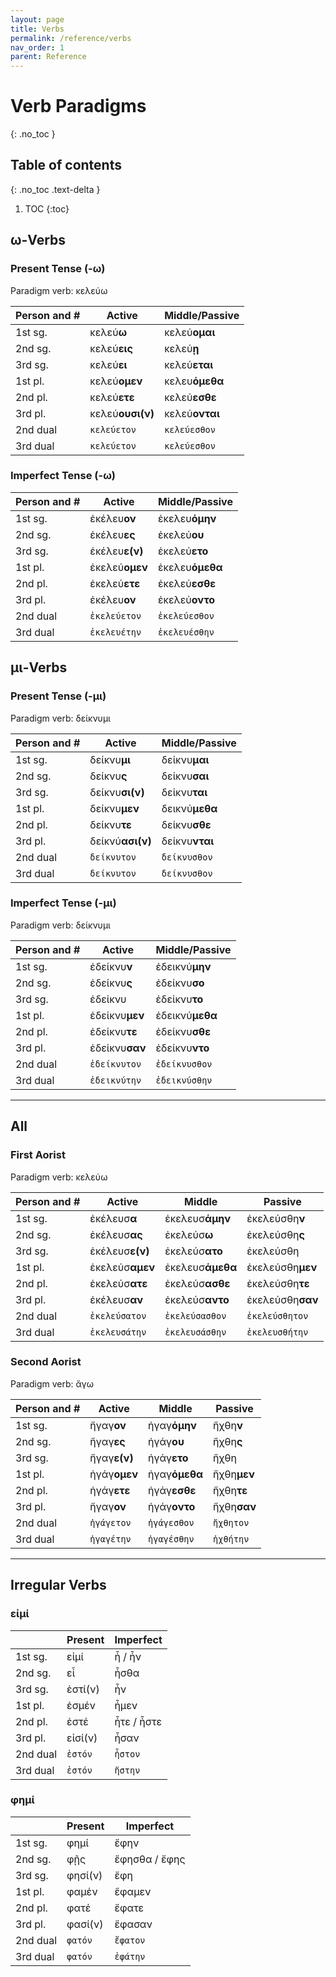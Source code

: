 ```yaml
---
layout: page
title: Verbs
permalink: /reference/verbs
nav_order: 1
parent: Reference
---
```


# Verb Paradigms
{: .no_toc }

## Table of contents
{: .no_toc .text-delta }

1. TOC
{:toc}

## ω-Verbs

### Present Tense (-ω)

Paradigm verb: κελεύω

| Person and #      | Active | Middle/Passive |
| ----------- | ----------- | ----------- |
| 1st sg.    | κελεύ**ω**      | κελεύ**ομαι**       |
| 2nd sg.   | κελεύ**εις**        | κελεύ**ῃ**       |
| 3rd sg.   | κελεύ**ει**        | κελεύ**εται**      |
| 1st pl.   | κελεύ**ομεν**        | κελευ**όμεθα**      |
| 2nd pl.   | κελεύ**ετε**        | κελεύ**εσθε**      |
| 3rd pl.   | κελεύ**ουσι(ν)**        | κελεύ**ονται**      |
| 2nd dual   | `κελεύετον`      | `κελεύεσθον`      |
| 3rd dual   | `κελεύετον`        | `κελεύεσθον`    |

### Imperfect Tense (-ω)

| Person and #      | Active | Middle/Passive |
| ----------- | ----------- | ----------- |
| 1st sg.    | ἐκέλευ**ον**      | ἐκελευ**όμην**       |
| 2nd sg.   | ἐκέλευ**ες**        | ἐκελεύ**ου**       |
| 3rd sg.   | ἐκέλευ**ε(ν)**        | ἐκελεύ**ετο**      |
| 1st pl.   | ἐκελεύ**ομεν**        | ἐκελευ**όμεθα**      |
| 2nd pl.   | ἐκελεύ**ετε**        | ἐκελεύ**εσθε**      |
| 3rd pl.   | ἐκέλευ**ον**        | ἐκελεύ**οντο**      |
| 2nd dual   | `ἐκελεύετον`        | `ἐκελεύεσθον`      |
| 3rd dual   | `ἐκελευέτην`        | `ἐκελευέσθην`      |

## μι-Verbs

### Present Tense (-μι)

Paradigm verb: δείκνυμι

| Person and #      | Active | Middle/Passive |
| ----------- | ----------- | ----------- |
| 1st sg.    | δείκνυ**μι**      | δείκνυ**μαι**       |
| 2nd sg.   | δείκνυ**ς**        | δείκνυ**σαι**       |
| 3rd sg.   | δείκνυ**σι(ν)**        | δείκνυ**ται**      |
| 1st pl.   | δείκνυ**μεν**        | δεικνύ**μεθα**      |
| 2nd pl.   | δείκνυ**τε**        | δείκνυ**σθε**      |
| 3rd pl.   | δείκνύ**ασι(ν)**        | δείκνυ**νται**      |
| 2nd dual   | `δείκνυτον`        | `δείκνυσθον`      |
| 3rd dual   | `δείκνυτον`        | `δείκνυσθον`      |

### Imperfect Tense (-μι)

Paradigm verb: δείκνυμι

| Person and #      | Active | Middle/Passive |
| ----------- | ----------- | ----------- |
| 1st sg.    | ἐδείκνυ**ν**      | ἐδεικνύ**μην**       |
| 2nd sg.   | ἐδείκνυ**ς**        | ἐδείκνυ**σο**       |
| 3rd sg.   | ἐδείκνυ        | ἐδείκνυ**το**      |
| 1st pl.   | ἐδείκνυ**μεν**        | ἐδεικνύ**μεθα**      |
| 2nd pl.   | ἐδείκνυ**τε**        | ἐδείκνυ**σθε**      |
| 3rd pl.   | ἐδείκνυ**σαν**        | ἐδείκνυ**ντο**      |
| 2nd dual   | `ἐδείκνυτον`        | `ἐδείκνυσθον`      |
| 3rd dual   | `ἐδεικνύτην`        | `ἐδεικνύσθην`      |

***

## All

### First Aorist

Paradigm verb: κελεύω

| Person and #      | Active | Middle | Passive |
| ----------- | ----------- | ----------- | ----------- |
| 1st sg.    | ἐκέλευσ**α**      | ἐκελευσ**άμην**       | ἐκελεύσθη**ν** |
| 2nd sg.   | ἐκέλευσ**ας**        | ἐκελεύσ**ω**       | ἐκελεύσθη**ς** |
| 3rd sg.   | ἐκέλευσ**ε(ν)**        | ἐκελεύσ**ατο**      | ἐκελεύσθη |
| 1st pl.   | ἐκελεύσ**αμεν**        | ἐκελευσ**άμεθα**      | ἐκελεύσθη**μεν** |
| 2nd pl.   | ἐκελεύσ**ατε**        | ἐκελεύσ**ασθε**      | ἐκελεύσθη**τε** |
| 3rd pl.   | ἐκέλευσ**αν**        | ἐκελεύσ**αντο**      | ἐκελεύσθη**σαν** |
| 2nd dual   | `ἐκελεύσατον`        | `ἐκελεύσασθον`      | `ἐκελεύσθητον` |
| 3rd dual   | `ἐκελευσάτην`        | `ἐκελευσάσθην`      | `ἐκελευσθήτην` |

### Second Aorist

Paradigm verb: ἄγω

| Person and #      | Active | Middle | Passive |
| ----------- | ----------- | ----------- | ----------- |
| 1st sg.    | ἤγαγ**ον**      | ἠγαγ**όμην**       | ἤχθη**ν** |
| 2nd sg.   | ἤγαγ**ες**        | ἠγάγ**ου**       | ἤχθη**ς** |
| 3rd sg.   | ἤγαγ**ε(ν)**        | ἠγάγ**ετο**      | ἤχθη |
| 1st pl.   | ἠγάγ**ομεν**        | ἠγαγ**όμεθα**      | ἤχθη**μεν** |
| 2nd pl.   | ἠγάγ**ετε**        | ἠγάγ**εσθε**      | ἤχθη**τε** |
| 3rd pl.   | ἤγαγ**ον**        | ἠγάγ**οντο**      | ἤχθη**σαν** |
| 2nd dual   | `ἠγάγετον`        | `ἠγάγεσθον`      | `ἤχθητον` |
| 3rd dual   | `ἠγαγέτην`        | `ἠγαγέσθην`      | `ἠχθήτην` |

***

## Irregular Verbs

### εἰμί

| | Present | Imperfect |
| ----------- | ----------- | ----------- |
| 1st sg. | εἰμί | ἦ / ἦν |
| 2nd sg. | εἶ | ἦσθα |
| 3rd sg. | ἐστί(ν) | ἦν |
| 1st pl. | ἐσμέν | ἦμεν |
| 2nd pl. | ἐστέ | ἦτε / ἦστε |
| 3rd pl. | εἰσί(ν) | ἦσαν |
| 2nd dual | `ἐστόν` | `ἦστον` |
| 3rd dual | `ἐστόν` | `ἤστην` |

### φημί

| | Present | Imperfect |
| ----- | ----- | ----- |
| 1st sg. | φημί | ἔφην |
| 2nd sg. | φῇς | ἔφησθα / ἔφης |
| 3rd sg. | φησί(ν) | ἔφη |
| 1st pl. | φαμέν | ἔφαμεν |
| 2nd pl. | φατέ | ἔφατε |
| 3rd pl. | φασί(ν) | ἔφασαν |
| 2nd dual | `φατόν` | `ἔφατον` |
| 3rd dual | `φατόν` | `ἐφάτην` |
